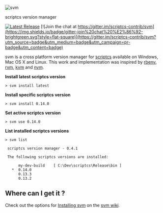 ![svm](https://raw.githubusercontent.com/scriptcs-contrib/svm/master/assets/logo.png)

scriptcs version manager

[![Latest Release](http://img.shields.io/badge/svm-0.4.1-blue.svg?style=flat-square)](https://github.com/scriptcs-contrib/svm/releases/tag/v0.4.1) [![Join the chat at https://gitter.im/scriptcs-contrib/svm](https://img.shields.io/badge/gitter-join%20chat%20%E2%86%92-brightgreen.svg?style=flat-square)](https://gitter.im/scriptcs-contrib/svm?utm_source=badge&utm_medium=badge&utm_campaign=pr-badge&utm_content=badge)

svm is a cross platform version manager for [scriptcs](http://scriptcs.net/ "scriptcs makes it easy to write and execute C# with a simple text editor.") available on Windows, Mac OS X and Linux. This work and implementation was inspired by [rbenv](https://github.com/sstephenson/rbenv), [rvm](https://github.com/wayneeseguin/rvm), [kvm](https://github.com/aspnet/KRuntime/tree/dev/setup) and [nvm](https://github.com/creationix/nvm).

**Install latest scriptcs version**

```
> svm install latest
```

**Install specific scriptcs version**

```
> svm install 0.14.0
```

**Set active scriptcs version**

```
> svm use 0.14.0
```

**List installed scriptcs versions**

```
> svm list

 scriptcs version manager - 0.4.1

 The following scriptcs versions are installed:

      my-dev-build    [ C:\Dev\scriptcs\Release\bin ]
   *  0.14.0
      0.13.3
      0.13.2
```

## Where can I get it ?

Check out the options for [Installing svm](https://github.com/scriptcs-contrib/svm/wiki/Installing-svm) on the [svm wiki](https://github.com/scriptcs-contrib/svm/wiki).